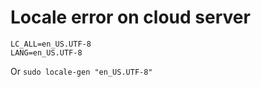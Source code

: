 # Locale error on cloud server

```
LC_ALL=en_US.UTF-8
LANG=en_US.UTF-8
```


Or
`sudo locale-gen "en_US.UTF-8"`
